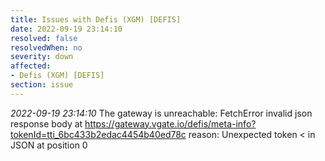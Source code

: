 ```yaml
---
title: Issues with Defis (XGM) [DEFIS]
date: 2022-09-19 23:14:10
resolved: false
resolvedWhen: no
severity: down
affected:
- Defis (XGM) [DEFIS]
section: issue
---
```


*2022-09-19 23:14:10* The gateway is unreachable: FetchError invalid json response body at https://gateway.vgate.io/defis/meta-info?tokenId=tti_6bc433b2edac4454b40ed78c reason: Unexpected token < in JSON at position 0